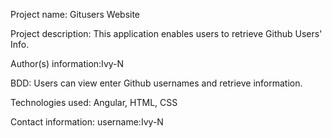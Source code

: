 Project name: Gitusers Website

Project description: This application enables users to retrieve Github Users' Info.

Author(s) information:Ivy-N

BDD: Users can view enter Github usernames and retrieve information.

Technologies used: Angular, HTML, CSS

Contact information: username:Ivy-N

